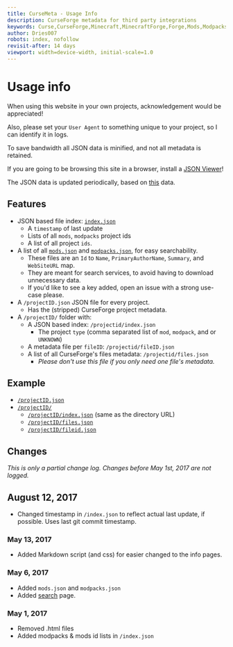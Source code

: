 ```yaml
---
title: CurseMeta - Usage Info
description: CurseForge metadata for third party integrations
keywords: Curse,CurseForge,Minecraft,MinecraftForge,Forge,Mods,Modpacks
author: Dries007
robots: index, nofollow
revisit-after: 14 days
viewport: width=device-width, initial-scale=1.0
---
```

<!--
    Copyright 2017 Dries007

    Licensed under the EUPL, Version 1.1 only (the "Licence");
    You may not use this work except in compliance with the Licence.
    You may obtain a copy of the Licence at:
    
    https://joinup.ec.europa.eu/software/page/eupl5
    
    Unless required by applicable law or agreed to in writing, software
    distributed under the Licence is distributed on an "AS IS" basis,
    WITHOUT WARRANTIES OR CONDITIONS OF ANY KIND, either express or implied.
    See the Licence for the specific language governing
    permissions and limitations under the Licence.
-->

# Usage info

When using this website in your own projects, acknowledgement would be appreciated!

Also, please set your `User Agent` to something unique to your project, so I can identify it in logs.

To save bandwidth all JSON data is minified, and not all metadata is retained.

If you are going to be browsing this site in a browser, install a [JSON Viewer](https://chrome.google.com/webstore/detail/json-viewer/gbmdgpbipfallnflgajpaliibnhdgobh)!

The JSON data is updated periodically, based on [this](https://github.com/NikkyAI/alpacka-meta-files) data.

## Features

- JSON based file index: [`index.json`](index.json)
  - A `timestamp` of last update
  - Lists of all `mods`, `modpacks` project ids
  - A list of all project `ids`.
- A list of all [`mods.json`](mods.json) and [`modpacks.json`](modpacks.json), for easy searchability.
  - These files are an `Id` to `Name`, `PrimaryAuthorName`, `Summary`, and `WebSiteURL` map.
  - They are meant for search services, to avoid having to download unnecessary data.
  - If you'd like to see a key added, open an issue with a strong use-case please.
- A `/projectID.json` JSON file for every project.
  - Has the (stripped) CurseForge project metadata.
- A `/projectID/` folder with:
  - A JSON based index: `/projectid/index.json`
    - The project `type` (comma separated list of `mod`, `modpack`, and or `UNKNOWN`)
  - A metadata file per `fileID`:  `/projectid/fileID.json`
  - A list of all CurseForge's files metadata: `/projectid/files.json`
    - _Please don't use this file if you only need one file's metadata._

## Example

- [`/projectID.json`](/226294.json)
- [`/projectID/`](/226294/)
  - [`/projectID/index.json`](/226294/index.json) (same as the directory URL)
  - [`/projectID/files.json`](/226294/files.json)
  - [`/projectID/fileid.json`](/226294/2222653.json)

## Changes

_This is only a partial change log. Changes before May 1st, 2017 are not logged._

## August 12, 2017

- Changed timestamp in `/index.json` to reflect actual last update, if possible.
  Uses last git commit timestamp.

### May 13, 2017

- Added Markdown script (and css) for easier changed to the info pages.

### May 6, 2017
- Added `mods.json` and `modpacks.json`
- Added [search](/search) page.

### May 1, 2017
- Removed .html files
- Added modpacks & mods id lists in `/index.json`